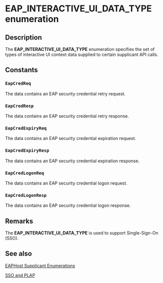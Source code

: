 # EAP_INTERACTIVE_UI_DATA_TYPE enumeration

## Description

The **EAP_INTERACTIVE_UI_DATA_TYPE** enumeration specifies the set of types of interactive UI context data supplied to certain supplicant API calls.

## Constants

### `EapCredReq`

The data contains an EAP security credential retry request.

### `EapCredResp`

The data contains an EAP security credential retry response.

### `EapCredExpiryReq`

The data contains an EAP security credential expiration request.

### `EapCredExpiryResp`

The data contains an EAP security credential expiration response.

### `EapCredLogonReq`

The data contains an EAP security credential logon request.

### `EapCredLogonResp`

The data contains an EAP security credential logon response.

## Remarks

The **EAP_INTERACTIVE_UI_DATA_TYPE** is used to support Single-Sign-On (SSO).

## See also

[EAPHost Supplicant Enumerations](https://learn.microsoft.com/windows/win32/eaphost/eap-host-supplicant-enumerations)

[SSO and PLAP](https://learn.microsoft.com/windows/win32/eaphost/understanding-sso-and-plap)
